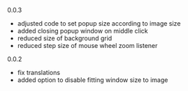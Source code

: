 0.0.3
- adjusted code to set popup size according to image size
- added closing popup window on middle click
- reduced size of background grid
- reduced step size of mouse wheel zoom listener

0.0.2
- fix translations
- added option to disable fitting window size to image